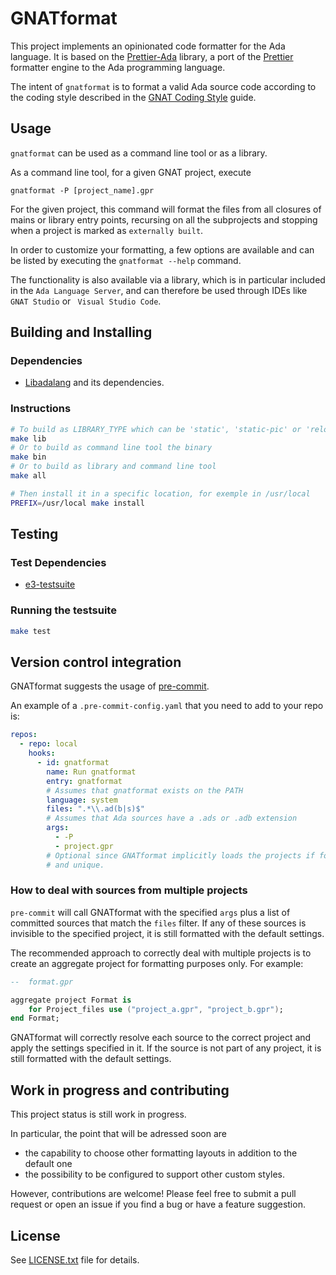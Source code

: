 # GNATformat

This project implements an opinionated code formatter for the Ada language.
It is based on the [Prettier-Ada](https://github.com/AdaCore/prettier-ada) library,
a port of the [Prettier](https://github.com/prettier/prettier) formatter engine
to the Ada programming language.

The intent of `gnatformat` is to format a valid Ada source code according to the coding
style described in the [GNAT Coding Style](https://gcc.gnu.org/onlinedocs/gnat-style.pdf)
guide.

## Usage

`gnatformat` can be used as a command line tool or as a library.

As a command line tool, for a given GNAT project, execute

```
gnatformat -P [project_name].gpr
```

For the given project, this command will format the files from all closures of mains
or library entry points, recursing on all the subprojects and stopping when a project
is marked as `externally built`.

In order to customize your formatting, a few options are available and can be listed
by executing the `gnatformat --help` command.

The functionality is also available via a library, which is in particular included
in the `Ada Language Server`, and can therefore be used through IDEs like `GNAT Studio`
or ` Visual Studio Code`.

## Building and Installing

### Dependencies

- [Libadalang](https://github.com/AdaCore/libadalang) and its dependencies.


### Instructions

```sh
# To build as LIBRARY_TYPE which can be 'static', 'static-pic' or 'relocatable'
make lib
# Or to build as command line tool the binary
make bin
# Or to build as library and command line tool
make all

# Then install it in a specific location, for exemple in /usr/local
PREFIX=/usr/local make install
```

## Testing

### Test Dependencies

- [e3-testsuite](https://e3-testsuite.readthedocs.io/en/latest/)

### Running the testsuite

```sh
make test
```

## Version control integration

GNATformat suggests the usage of [pre-commit](https://pre-commit.com/).

An example of a `.pre-commit-config.yaml` that you need to add to your repo is:

```yaml
repos:
  - repo: local
    hooks:
      - id: gnatformat
        name: Run gnatformat
        entry: gnatformat
        # Assumes that gnatformat exists on the PATH
        language: system
        files: ".*\\.ad(b|s)$"
        # Assumes that Ada sources have a .ads or .adb extension
        args:
          - -P
          - project.gpr
        # Optional since GNATformat implicitly loads the projects if found
        # and unique.
```

### How to deal with sources from multiple projects

`pre-commit` will call GNATformat with the specified `args` plus a list of committed sources that match the `files` filter. If any of these sources is invisible to the specified project, it is still formatted with the default settings.

The recommended approach to correctly deal with multiple projects is to create an aggregate project for formatting purposes only. For example:

```ada
--  format.gpr

aggregate project Format is
    for Project_files use ("project_a.gpr", "project_b.gpr");
end Format;
```

GNATformat will correctly resolve each source to the correct project and apply the settings specified in it. If the source is not part of any project, it is still formatted with the default settings.

## Work in progress and contributing

This project status is still work in progress.

In particular, the point that will be adressed soon are

- the capability to choose other formatting layouts in addition to the default one
- the possibility to be configured to support other custom styles.

However, contributions are welcome! Please feel free to submit a pull request
or open an issue if you find a bug or have a feature suggestion.

## License

See [LICENSE.txt](LICENSE.txt) file for details.
